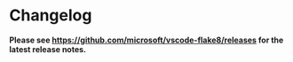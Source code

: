# Changelog

**Please see https://github.com/microsoft/vscode-flake8/releases for the latest
release notes.**
